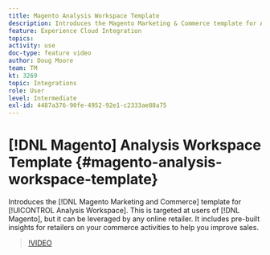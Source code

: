 ```yaml
---
title: Magento Analysis Workspace Template
description: Introduces the Magento Marketing & Commerce template for Analysis Workspace.
feature: Experience Cloud Integration
topics: 
activity: use
doc-type: feature video
author: Doug Moore
team: TM
kt: 3269
topic: Integrations
role: User
level: Intermediate
exl-id: 4487a376-90fe-4952-92e1-c2333ae88a75
---
```

# [!DNL Magento] Analysis Workspace Template {#magento-analysis-workspace-template}

Introduces the [!DNL Magento Marketing and Commerce] template for [!UICONTROL Analysis Workspace]. This is targeted at users of [!DNL Magento], but it can be leveraged by any online retailer. It includes pre-built insights for retailers on your commerce activities to help you improve sales.

>[!VIDEO](https://video.tv.adobe.com/v/28164/?quality=12&learn=on)
